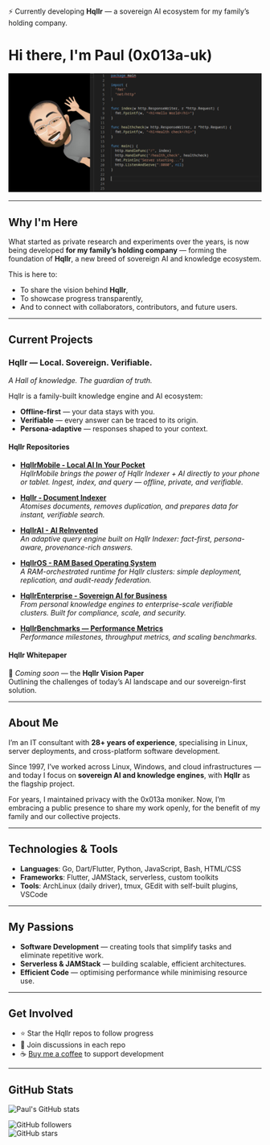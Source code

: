⚡ Currently developing **Hqllr** — a sovereign AI ecosystem for my family’s holding company.

# Hi there, I'm Paul (0x013a-uk)

![0x013a-uk](bitmap-github.png)

---

## Why I'm Here
  
What started as private research and experiments over the years, is now being developed **for my family’s holding company** — forming the foundation of **Hqllr**, a new breed of sovereign AI and knowledge ecosystem.  

This is here to:
- To share the vision behind **Hqllr**,  
- To showcase progress transparently,  
- And to connect with collaborators, contributors, and future users.  

---

## Current Projects

### Hqllr — Local. Sovereign. Verifiable.
*A Hall of knowledge. The guardian of truth.*

Hqllr is a family-built knowledge engine and AI ecosystem:
- **Offline-first** — your data stays with you.  
- **Verifiable** — every answer can be traced to its origin.  
- **Persona-adaptive** — responses shaped to your context.  

#### Hqllr Repositories

- [**HqllrMobile - Local AI In Your Pocket**](https://github.com/0x013a-uk/HqllrMobile)  
  *HqllrMobile brings the power of Hqllr Indexer + AI directly to your phone or tablet. Ingest, index, and query — offline, private, and verifiable.*  

- [**Hqllr - Document Indexer**](https://github.com/0x013a-uk/Hqllr)  
  *Atomises documents, removes duplication, and prepares data for instant, verifiable search.*  

- [**HqllrAI - AI ReInvented**](https://github.com/0x013a-uk/HqllrAI)  
  *An adaptive query engine built on Hqllr Indexer: fact-first, persona-aware, provenance-rich answers.*  

- [**HqllrOS - RAM Based Operating System**](https://github.com/0x013a-uk/HqllrOS)  
  *A RAM-orchestrated runtime for Hqllr clusters: simple deployment, replication, and audit-ready federation.*  

- [**HqllrEnterprise - Sovereign AI for Business**](https://github.com/0x013a-uk/HqllrEnterprise)  
  *From personal knowledge engines to enterprise-scale verifiable clusters. Built for compliance, scale, and security.*  

- [**HqllrBenchmarks — Performance Metrics**](https://github.com/0x013a-uk/HqllrBenchmarks)  
  *Performance milestones, throughput metrics, and scaling benchmarks.*  

#### Hqllr Whitepaper
📄 *Coming soon* — the **Hqllr Vision Paper**  
Outlining the challenges of today’s AI landscape and our sovereign-first solution.  

---

## About Me
I’m an IT consultant with **28+ years of experience**, specialising in Linux, server deployments, and cross-platform software development.  

Since 1997, I’ve worked across Linux, Windows, and cloud infrastructures — and today I focus on **sovereign AI and knowledge engines**, with **Hqllr** as the flagship project.  

For years, I maintained privacy with the 0x013a moniker. Now, I’m embracing a public presence to share my work openly, for the benefit of my family and our collective projects.  

---

## Technologies & Tools
- **Languages**: Go, Dart/Flutter, Python, JavaScript, Bash, HTML/CSS  
- **Frameworks**: Flutter, JAMStack, serverless, custom toolkits  
- **Tools**: ArchLinux (daily driver), tmux, GEdit with self-built plugins, VSCode  

---

## My Passions
- **Software Development** — creating tools that simplify tasks and eliminate repetitive work.  
- **Serverless & JAMStack** — building scalable, efficient architectures.  
- **Efficient Code** — optimising performance while minimising resource use.  

---

## Get Involved
- ⭐ Star the Hqllr repos to follow progress  
- 💬 Join discussions in each repo  
- ☕ [Buy me a coffee](https://buymeacoffee.com/0x013a.uk) to support development  

---

## GitHub Stats
![Paul's GitHub stats](https://github-readme-stats.vercel.app/api?username=0x013a-uk&show_icons=true&theme=radical)  

![GitHub followers](https://img.shields.io/github/followers/0x013a-uk?style=social)  
![GitHub stars](https://img.shields.io/github/stars/0x013a-uk?style=social)




<!--

**0x013a-uk/0x013a-uk** is a ✨ _special_ ✨ repository because its `README.md` (this file) appears on your GitHub profile.

Here are some ideas to get you started:

- 🔭 I’m currently working on ...
- 🌱 I’m currently learning ...
- 👯 I’m looking to collaborate on ...
- 🤔 I’m looking for help with ...
- 💬 Ask me about ...
- 📫 How to reach me: ...
- 😄 Pronouns: ...
- ⚡ Fun fact: ...
-->
